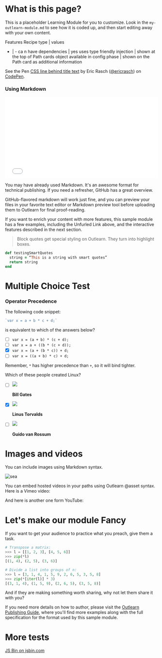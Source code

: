 <!--
{
"name": "my-outlearn-module",
"version" : "0.1",
"title" : "My Outlearn Module",
"description" : "This module will grow to be the best module ever",
"homepage" : "https://www.test.com",
"coverImage": "http://upload.wikimedia.org/wikipedia/commons/thumb/2/25/Variations_on_a_Waltz_by_Diabelli_-_Theme.svg/2000px-Variations_on_a_Waltz_by_Diabelli_-_Theme.svg.png",
"freshnessDate" : 2015-05-18,
"license" : "CC BY 4.0",
"tags" : "outlearn, wkoffel, golang, c++, hello world"
}
-->

<!-- @section -->

# What is this page?

This is a placeholder Learning Module for you to customize.  Look in the `my-outlearn-module.md` to see how it is coded up, and then start editing away with your own content.

<!-- @link, "url" : "http://www.nodejs.org", "text": "Just testing http: protocol" -->

<!-- @link, "url" : "http://codepen.io/ericrasch/pen/Irlpm", "text": "Play with this CodePen" -->

<!-- @resource, "url" : "http://www.nodejs.org", imageUrl: "" -->

Features Recipe type  | values
 - | -
 ca n have dependencies | yes
 uses type friendly injection | shown at the top of Path cards
 object available in config phase | shown on the Path card as additional information

 <p data-height="268" data-theme-id="0" data-slug-hash="Irlpm" data-default-tab="result" data-user="ericrasch" class='codepen'>See the Pen <a href='http://codepen.io/ericrasch/pen/Irlpm/'>CSS line behind title text</a> by Eric Rasch (<a href='http://codepen.io/ericrasch'>@ericrasch</a>) on <a href='http://codepen.io'>CodePen</a>.</p>
 <script async src="//assets.codepen.io/assets/embed/ei.js"></script>

### Using Markdown

<iframe height='268' scrolling='no' src='//codepen.io/ericrasch/embed/Irlpm/?height=268&theme-id=0&default-tab=result' frameborder='no' allowtransparency='true' allowfullscreen='true' style='width: 100%;'>See the Pen <a href='http://codepen.io/ericrasch/pen/Irlpm/'>CSS line behind title text</a> by Eric Rasch (<a href='http://codepen.io/ericrasch'>@ericrasch</a>) on <a href='http://codepen.io'>CodePen</a>.
</iframe>

You may have already used Markdown. It's an awesome format for technical publishing. If you need a refresher, GitHub has a great overview.

<!-- @link, "url" : "https://help.github.com/articles/markdown-basics/", "text": "I know enough about Markdown." -->

GitHub-flavored markdown will work just fine, and you can preview your files in your favorite text editor or Markdown preview tool before uploading them to Outlearn for final proof-reading.

If you want to enrich your content with more features, this sample module has a few examples, including the Unfurled Link above, and the interactive features described in the next section.

> Block quotes get special styling on Outlearn. They turn into highlight boxes.

```ruby
def testingSmartQuotes
  string = “This is a string with smart quotes”
  return string
end
```

<!-- @section -->

# Multiple Choice Test

<!-- @multipleChoice -->

### Operator Precedence

The following code snippet:

```javascript
`var x = a + b * c + d;`
 ```

is equivalent to which of the answers below?

- [ ] `var x = (a + b) * (c + d);`
- [ ] `var x = a + ((b * (c + d));`
- [X] `var x = (a + (b * c)) + d;`
- [ ] `var x = ((a + b) * c) + d;`

Remember, `*` has higher precedence than `+`, so it will bind tighter.

<!-- @end -->

<!-- @multipleChoice -->

Which of these people created Linux?

- [ ] ![](http://upload.wikimedia.org/wikipedia/commons/thumb/0/01/Bill_Gates_July_2014.jpg/220px-Bill_Gates_July_2014.jpg)

  **Bill Gates**

- [X] ![](http://upload.wikimedia.org/wikipedia/commons/thumb/5/52/LinuxCon_Europe_Linus_Torvalds_03.jpg/220px-LinuxCon_Europe_Linus_Torvalds_03.jpg)

  **Linus Torvalds**

- [ ] ![](http://upload.wikimedia.org/wikipedia/commons/thumb/6/66/Guido_van_Rossum_OSCON_2006.jpg/200px-Guido_van_Rossum_OSCON_2006.jpg)

  **Guido van Rossum**

<!-- @end -->

<!-- @section -->

# Images and videos

You can include images using Markdown syntax.

![sea](https://raw.githubusercontent.com/outlearn-content/outlearn-modules/master/assets/sea.jpg)


You can embed hosted videos in your paths using Outlearn @asset syntax. Here is a Vimeo video:

<!-- @asset, "contentType": "outlearn/video", "provider": "vimeo", "url": "https://player.vimeo.com/video/67325705" -->

And here is another one form YouTube:

<!-- @asset, "contentType": "outlearn/video", "provider": "youtube", "url": "https://www.youtube.com/embed/CmjeCchGRQo" -->

<!-- @section -->

# Let's make our module Fancy

If you want to get your audience to practice what you preach, give them a task.

```python
# Transpose a matrix:
>>> l = [[1, 2, 3], [4, 5, 6]]
>>> zip(*l)
[(1, 4), (2, 5), (3, 6)]

# Divide a list into groups of n:
>>> l = [3, 1, 4, 1, 5, 9, 2, 6, 5, 3, 5, 8]
>>> zip(*[iter(l)] * 3)
[(3, 1, 4), (1, 5, 9), (2, 6, 5), (3, 5, 8)]
```

<!-- @task, "text" : "Go and run these clever code examples on your own machine, lazy bones!"-->

And if they are making something worth sharing, why not let them share it with you?

<!-- @task, "hasDeliverable" : true, "text" : "Write and submit a haiku about your favorite compiler."-->

If you need more details on how to author, please visit the [Outlearn Publishing Guide](https://pilot.outlearn.com/learn/outlearn/outlearn-publishing), where you'll find more examples along with the full specification for the format used by this sample module.

# More tests

<a class="jsbin-embed" href="http://jsbin.com/hobada/2/embed?html,css,js,output">JS Bin on jsbin.com</a><script src="http://static.jsbin.com/js/embed.min.js?3.34.3"></script>
